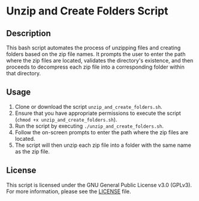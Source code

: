 # Unzip and Create Folders Script

## Description

This bash script automates the process of unzipping files and creating folders based on the zip file names. It prompts the user to enter the path where the zip files are located, validates the directory's existence, and then proceeds to decompress each zip file into a corresponding folder within that directory.

## Usage

1. Clone or download the script `unzip_and_create_folders.sh`.
2. Ensure that you have appropriate permissions to execute the script (`chmod +x unzip_and_create_folders.sh`).
3. Run the script by executing `./unzip_and_create_folders.sh`.
4. Follow the on-screen prompts to enter the path where the zip files are located.
5. The script will then unzip each zip file into a folder with the same name as the zip file.

## License

This script is licensed under the GNU General Public License v3.0 (GPLv3). For more information, please see the [LICENSE](LICENSE) file.
